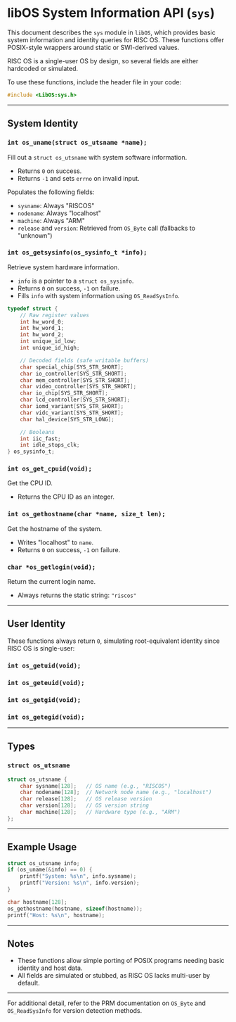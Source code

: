 # libOS System Information API (`sys`)

This document describes the `sys` module in `libOS`, which provides basic system information and identity queries for RISC OS. These functions offer POSIX-style wrappers around static or SWI-derived values.

RISC OS is a single-user OS by design, so several fields are either hardcoded or simulated.

To use these functions, include the header file in your code:

```c
#include <LibOS:sys.h>
```

---

## System Identity

### `int os_uname(struct os_utsname *name);`

Fill out a `struct os_utsname` with system software information.

* Returns `0` on success.
* Returns `-1` and sets `errno` on invalid input.

Populates the following fields:

* `sysname`: Always "RISCOS"
* `nodename`: Always "localhost"
* `machine`: Always "ARM"
* `release` and `version`: Retrieved from `OS_Byte` call (fallbacks to "unknown")

### `int os_getsysinfo(os_sysinfo_t *info);`

Retrieve system hardware information.

* `info` is a pointer to a `struct os_sysinfo`.
* Returns `0` on success, `-1` on failure.
* Fills `info` with system information using `OS_ReadSysInfo`.

```c
typedef struct {
    // Raw register values
    int hw_word_0;
    int hw_word_1;
    int hw_word_2;
    int unique_id_low;
    int unique_id_high;

    // Decoded fields (safe writable buffers)
    char special_chip[SYS_STR_SHORT];
    char io_controller[SYS_STR_SHORT];
    char mem_controller[SYS_STR_SHORT];
    char video_controller[SYS_STR_SHORT];
    char io_chip[SYS_STR_SHORT];
    char lcd_controller[SYS_STR_SHORT];
    char iomd_variant[SYS_STR_SHORT];
    char vidc_variant[SYS_STR_SHORT];
    char hal_device[SYS_STR_LONG];

    // Booleans
    int iic_fast;
    int idle_stops_clk;
} os_sysinfo_t;
```

### `int os_get_cpuid(void);`

Get the CPU ID.

* Returns the CPU ID as an integer.

### `int os_gethostname(char *name, size_t len);`

Get the hostname of the system.

* Writes "localhost" to `name`.
* Returns `0` on success, `-1` on failure.

### `char *os_getlogin(void);`

Return the current login name.

* Always returns the static string: `"riscos"`

---

## User Identity

These functions always return `0`, simulating root-equivalent identity since RISC OS is single-user:

### `int os_getuid(void);`

### `int os_geteuid(void);`

### `int os_getgid(void);`

### `int os_getegid(void);`

---

## Types

### `struct os_utsname`

```c
struct os_utsname {
    char sysname[128];   // OS name (e.g., "RISCOS")
    char nodename[128];  // Network node name (e.g., "localhost")
    char release[128];   // OS release version
    char version[128];   // OS version string
    char machine[128];   // Hardware type (e.g., "ARM")
};
```

---

## Example Usage

```c
struct os_utsname info;
if (os_uname(&info) == 0) {
    printf("System: %s\n", info.sysname);
    printf("Version: %s\n", info.version);
}

char hostname[128];
os_gethostname(hostname, sizeof(hostname));
printf("Host: %s\n", hostname);
```

---

## Notes

* These functions allow simple porting of POSIX programs needing basic identity and host data.
* All fields are simulated or stubbed, as RISC OS lacks multi-user by default.

---

For additional detail, refer to the PRM documentation on `OS_Byte` and `OS_ReadSysInfo` for version detection methods.
